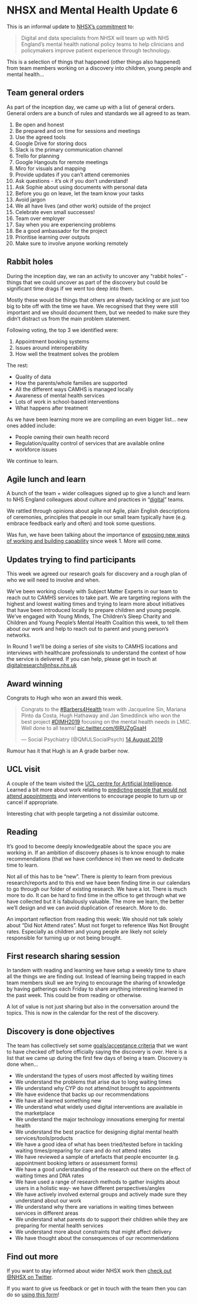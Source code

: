 # NHSX and Mental Health Update 6

This is an informal update to [NHSX’s commitment](https://www.gov.uk/government/news/nhsx-digital-experts-will-be-part-of-cancer-and-mental-health-teams) to:
> Digital and data specialists from NHSX will team up with NHS England’s mental health national policy teams to help clinicians and policymakers improve patient experience through technology.

This is a selection of things that happened (other things also happened) from team members working on a discovery into children, young people and mental health...

## Team general orders
As part of the inception day, we came up with a list of general orders. General orders are a bunch of rules and standards we all agreed to as team.
 
1. Be open and honest
2. Be prepared and on time for sessions and meetings
3. Use the agreed tools
4. Google Drive for storing docs
5. Slack is the primary communication channel
6. Trello for planning
7. Google Hangouts for remote meetings
8. Miro for visuals and mapping
9. Provide updates if you can’t attend ceremonies
10. Ask questions - it’s ok if you don’t understand!
11. Ask Sophie about using documents with personal data
12. Before you go on leave, let the team know your tasks
13. Avoid jargon
14. We all have lives (and other work) outside of the project
15. Celebrate even small successes!
16. Team over employer
17. Say when you are experiencing problems
18. Be a good ambassador for the project
19. Prioritise learning over outputs
20. Make sure to involve anyone working remotely


## Rabbit holes
During the inception day, we ran an activity to uncover any “rabbit holes” - things that we could uncover as part of the discovery but could be significant time drags if we went too deep into them.

Mostly these would be things that others are already tackling or are just too big to bite off with the time we have. We recognised that they were still important and we should document them, but we needed to make sure they didn’t distract us from the main problem statement.

Following voting, the top 3 we identified were:
1. Appointment booking systems
2. Issues around interoperability
3. How well the treatment solves the problem

The rest:
- Quality of data
- How the parents/whole families are supported
- All the different ways CAMHS is managed locally
- Awareness of mental health services
- Lots of work in school-based interventions
- What happens after treatment

As we have been learning more we are compiling an even bigger list… new ones added include:
- People owning their own health record
- Regulation/quality control of services that are available online
- workforce issues

We continue to learn.

## Agile lunch and learn
A bunch of the team + wider colleagues signed up to give a lunch and learn to NHS England colleagues about culture and practices in “[digital](https://definitionofdigital.com/)” teams.

We rattled through opinions about agile not Agile, plain English descriptions of ceremonies, principles that people in our small team typically have (e.g. embrace feedback early and often) and took some questions.

Was fun, we have been talking about the importance of [exposing new ways of working and building capability](https://nhsx.github.io/Mental-Health/1/) since week 1. More will come.

## Updates trying to find participants
This week we agreed our research goals for discovery and a rough plan of who we will need to involve and when.

We’ve been working closely with Subject Matter Experts in our team to reach out to CAMHS services to take part. We are targeting regions with the highest and lowest waiting times and trying to learn more about initiatives that have been introduced locally to prepare children and young people. We’ve engaged with Young Minds, The Children’s Sleep Charity and Children and Young People’s Mental Health Coalition this week, to tell them about our work and help to reach out to parent and young person’s networks.

In Round 1 we’ll be doing a series of site visits to CAMHS locations and interviews with healthcare professionals to understand the context of how the service is delivered. If you can help, please get in touch at <digitalresearch@nhsx.nhs.uk>
 
## Award winning
Congrats to Hugh who won an award this week.
<blockquote class="twitter-tweet" data-lang="en-gb"><p lang="en" dir="ltr">Congrats to the <a href="https://twitter.com/hashtag/Barbers4Health?src=hash&amp;ref_src=twsrc%5Etfw">#Barbers4Health</a> team with Jacqueline Sin, Mariana Pinto da Costa, Hugh Hathaway and Jan Smeddinck who won the best project <a href="https://twitter.com/hashtag/DIMH2019?src=hash&amp;ref_src=twsrc%5Etfw">#DIMH2019</a> focusing on the mental health needs in LMIC. Well done to all teams! <a href="https://t.co/6lRUZgGsaH">pic.twitter.com/6lRUZgGsaH</a></p>&mdash; Social Psychiatry (@QMULSocialPsych) <a href="https://twitter.com/QMULSocialPsych/status/1161704841460310016?ref_src=twsrc%5Etfw">14 August 2019</a></blockquote>
Rumour has it that Hugh is an A grade barber now.

## UCL visit
A couple of the team visited the [UCL centre for Artificial Intelligence](http://ai.cs.ucl.ac.uk/). Learned a bit more about work relating to [predicting people that would not attend appointments](https://www.theguardian.com/society/2019/apr/12/hospital-develops-ai-to-identify-patients-likely-to-skip-appointments) and interventions to encourage people to turn up or cancel if appropriate.

Interesting chat with people targeting a not dissimilar outcome.

## Reading
It’s good to become deeply knowledgeable about the space you are working in. If an ambition of discovery phases is to know enough to make recommendations (that we have confidence in) then we need to dedicate time to learn.

Not all of this has to be “new”. There is plenty to learn from previous research/reports and to this end we have been finding time in our calendars to go through our folder of existing research. We have a lot. There is much more to do. It can be hard to find time in the office to get through what we have collected but it is fabulously valuable. The more we learn, the better we’ll design and we can avoid duplication of research. More to do.

An important reflection from reading this week: We should not talk solely about “Did Not Attend rates”. Must not forget to reference Was Not Brought rates. Especially as children and young people are likely not solely responsible for turning up or not being brought.  

## First research sharing session
In tandem with reading and learning we have setup a weekly time to share all the things we are finding out. Instead of learning being trapped in each team members skull we are trying to encourage the sharing of knowledge by having gatherings each Friday to share anything interesting learned in the past week. This could be from reading or otherwise.

A lot of value is not just sharing but also in the conversation around the topics. This is now in the calendar for the rest of the discovery.

## Discovery is done objectives
The team has collectively set some [goals/acceptance criteria](http://www.myddelton.co.uk/blog/setting-up-a-discovery) that we want to have checked off before officially saying the discovery is over. Here is a list that we came up during the first few days of being a team. Discovery is done when...
- We understand the types of users most affected by waiting times
- We understand the problems that arise due to long waiting times
- We understand why CYP do not attend/not brought to appointments
- We have evidence that backs up our recommendations
- We have all learned something new
- We understand what widely used digital interventions are available in the marketplace
- We understand the major technology innovations emerging for mental health 
- We understand the best practice for designing digital mental health services/tools/products 
- We have a good idea of what has been tried/tested before in tackling waiting times/preparing for care and do not attend rates
- We have reviewed a sample of artefacts that people encounter (e.g. appointment booking letters or assessment forms)
- We have a good understanding of the research out there on the effect of waiting times and DNA rates
- We have used a range of research methods to gather insights about users in a holistic way- we have different perspectives/angles
- We have actively involved external groups and actively made sure they understand about our work
- We understand why there are variations in waiting times between services in different areas
- We understand what parents do to support their children while they are preparing for mental health services
- We understand more about constraints that might affect delivery
- We have thought about the consequences of our recommendations

## Find out more
If you want to stay informed about wider NHSX work then [check out @NHSX on Twitter](https://twitter.com/nhsx?lang=en).

If you want to give us feedback or get in touch with the team then you can do so [using this form](https://docs.google.com/forms/d/e/1FAIpQLScR8Glu3ja-BC4UD8Xfu_wAbtHO4Wm67S45RKe0F_Vob5URag/viewform?usp=sf_link)!
